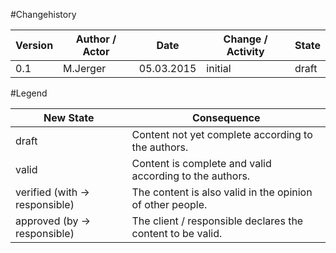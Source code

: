#Changehistory
	
|Version	|Author / Actor					|Date		|Change / Activity	|State	|
|-----------|-------------------------------|-----------|-------------------|-------|
|0.1		|M.Jerger						|05.03.2015	|initial			|draft	|


#Legend

|New State						|Consequence	|
| ----------------------------- | ------------- |
|draft							|Content not yet complete according to the authors.|
|valid							|Content is complete and valid according to the authors.|
|verified (with → responsible)	|The content is also valid in the opinion of other people.|
|approved (by → responsible)	|The client / responsible declares the content to be valid.|
